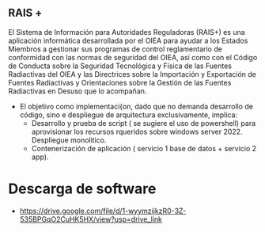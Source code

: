 ## RAIS +

El Sistema de Información para Autoridades Reguladoras (RAIS+) es una aplicación informática desarrollada por el OIEA para ayudar a los Estados Miembros a gestionar sus programas de control reglamentario de conformidad con las normas de seguridad del OIEA, así como con el Código de Conducta sobre la Seguridad Tecnológica y Física de las Fuentes Radiactivas del OIEA y las Directrices sobre la Importación y Exportación de Fuentes Radiactivas y Orientaciones sobre la Gestión de las Fuentes Radiactivas en Desuso que lo acompañan.

- El objetivo como implementaci{on, dado que no demanda desarrollo de código, sino e despliegue de arquitectura exclusivamente, implica:
  - Desarrollo y prueba de script ( se sugiere el uso de powershell) para aprovisionar los recursos rqueridos sobre windows server 2022.  Despliegue monolitico.
  - Contenerización de aplicación ( servicio 1 base de datos + servicio 2 app). 


# Descarga de software
- https://drive.google.com/file/d/1-wyymzijkzR0-3Z-535BPGqO2CuHK5HX/view?usp=drive_link
